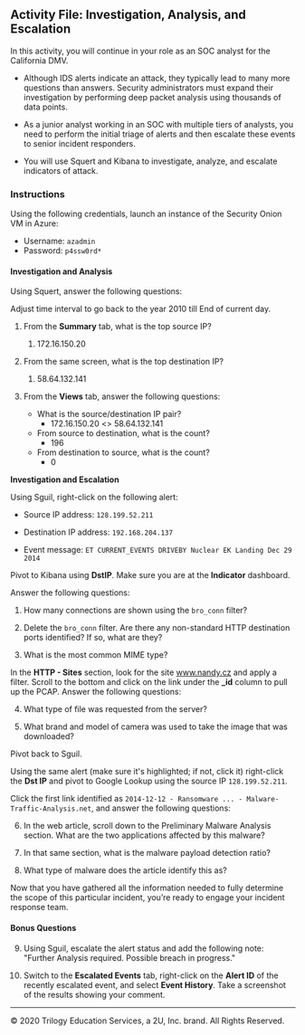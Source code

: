 ## Activity File: Investigation, Analysis, and Escalation

In this activity, you will continue in your role as an SOC analyst for the California DMV.

- Although IDS alerts indicate an attack, they typically lead to many more questions than answers. Security administrators must expand their investigation by performing deep packet analysis using thousands of data points. 

- As a junior analyst working in an SOC with multiple tiers of analysts, you need to perform the initial triage of alerts and then escalate these events to senior incident responders.

- You will use Squert and Kibana to investigate, analyze, and escalate indicators of attack.

### Instructions

Using the following credentials, launch an instance of the Security Onion VM in Azure:

- Username: `azadmin`
- Password: `p4ssw0rd*`

#### Investigation and Analysis

Using Squert, answer the following questions:

Adjust time interval to go back to the year 2010 till End of current day.

1. From the **Summary** tab, what is the top source IP?
   1. 172.16.150.20
2. From the same screen, what is the top destination IP?
   1. 58.64.132.141
3. From the **Views** tab, answer the following questions: 

   - What is the source/destination IP pair?
     - 172.16.150.20 <> 58.64.132.141
   - From source to destination, what is the count?
     - 196
   - From destination to source, what is the count?   
     - 0

**Investigation and Escalation**

Using Sguil, right-click on the following alert: 

- Source IP address: `128.199.52.211`

- Destination IP address: `192.168.204.137`

- Event message: `ET CURRENT_EVENTS DRIVEBY Nuclear EK Landing Dec 29 2014`

Pivot to Kibana using **DstIP**. Make sure you are at the **Indicator** dashboard.

Answer the following questions:

1. How many connections are shown using the `bro_conn` filter?

2. Delete the `bro_conn` filter. Are there any non-standard HTTP destination ports identified? If so, what are they?

3. What is the most common MIME type?


In the **HTTP - Sites** section, look for the site www.nandy.cz and apply a filter. Scroll to the bottom and click on the link under the **_id** column to pull up the PCAP. Answer the following questions:

4. What type of file was requested from the server?


5. What brand and model of camera was used to take the image that was downloaded?

Pivot back to Sguil. 

Using the same alert (make sure it's highlighted; if not, click it) right-click the **Dst IP** and pivot to Google Lookup using the source IP `128.199.52.211`. 

Click the first link identified as `2014-12-12 - Ransomware ... - Malware-Traffic-Analysis.net`, and answer the following questions:

6. In the web article, scroll down to the Preliminary Malware Analysis section. What are the two applications affected by this malware?

7. In that same section, what is the malware payload detection ratio?

8. What type of malware does the article identify this as?

Now that you have gathered all the information needed to fully determine the scope of this particular incident, you’re ready to engage your incident response team.

#### Bonus Questions

9. Using Sguil, escalate the alert status and add the following note: "Further Analysis required. Possible breach in progress." 

10. Switch to the **Escalated Events** tab, right-click on the **Alert ID** of the recently escalated event, and select **Event History**. Take a screenshot of the results showing your comment. 

---
© 2020 Trilogy Education Services, a 2U, Inc. brand. All Rights Reserved.
